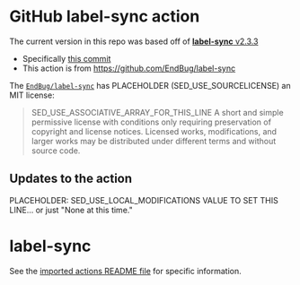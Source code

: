 # GitHub label-sync action

The current version in this repo was based off of [**label-sync** v2.3.3](https://github.com/EndBug/label-sync/releases/tag/v2.3.3)
- Specifically [this commit](https://github.com/EndBug/label-sync/commit/7753e99e1e64188c24d7deede343c5a63e7c0d39)
- This action is from https://github.com/EndBug/label-sync

The [`EndBug/label-sync`](https://github.com/EndBug/label-sync) has PLACEHOLDER (SED_USE_SOURCELICENSE) an MIT license:
> SED_USE_ASSOCIATIVE_ARRAY_FOR_THIS_LINE
> A short and simple permissive license with conditions only requiring preservation of copyright and license notices. Licensed works, modifications, and larger works may be distributed under different terms and without source code.

## Updates to the action

PLACEHOLDER: SED_USE_LOCAL_MODIFICATIONS VALUE TO SET THIS LINE... or just "None at this time."

# label-sync

See the [imported actions README file](label-sync__README.md) for specific information.
